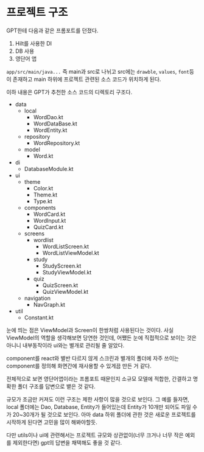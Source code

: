 # 프로젝트 구조

GPT한테 다음과 같은 프롬포트를 던졌다.

1. Hilt를 사용한 DI
2. DB 사용
3. 영단어 앱

`app/src/main/java...`
즉 main과 src로 나뉘고 src에는 `drawble`, `values`, `font`등이 존재하고 main 하위에 프로젝트 관련된 소스 코드가 위치하게 된다.

이하 내용은 GPT가 추천한 소스 코드의 디렉토리 구조다.

* data
	* local
		* WordDao.kt
		* WordDataBase.kt
		* WordEntity.kt
	* repository
		* WordRepository.kt
	* model
		* Word.kt
* di
	* DatabaseModule.kt
* ui
	* theme
		* Color.kt
		* Theme.kt
		* Type.kt
	* components
		* WordCard.kt
		* WordInput.kt
		* QuizCard.kt
	* screens
		* wordlist
			* WordListScreen.kt
			* WordListViewModel.kt
		* study
			* StudyScreen.kt
			* StudyViewModel.kt
		* quiz
			* QuizScreen.kt
			* QuizViewModel.kt
	* navigation
		* NavGraph.kt	
* util
	* Constant.kt

눈에 띄는 점은 ViewModel과 Screen이 한쌍처럼 사용된다는 것이다. 사실 ViewModel의 역할을 생각해보면 당연한 것인데, 어쨌든 눈에 직접적으로 보이는 것은 아니니 내부동작이라 ui와는 별개로 관리될 줄 알았다.

component를 react와 별반 다르지 않게 스크린과 별개의 폴더에 자주 쓰이는 component를 정의해 화면간에 재사용할 수 있게끔 만든 거 같다.

전체적으로 보면 영단어앱이라는 프롬포트 때문인지 소규모 모델에 적합한, 간결하고 명확한 폴더 구조를 답변으로 뱉은 것 같다.

규모가 조금만 커져도 이런 구조는 제한 사항이 많을 것으로 보인다. 그 예를 들자면, local 폴더에는 Dao, Database, Entity가 들어있는데 Entity가 10개만 되어도 파일 수가 20~30개가 될 것으로 보인다.
아마 data 하위 폴더에 관한 것은 새로운 프로젝트를 시작하게 된다면 고민을 많이 해봐야할듯.

다만 utils이나 ui에 관련해서는 프로젝트 규모와 상관없이(너무 크거나 너무 작은 예외를 제외한다면) gpt의 답변을 채택해도 좋을 것 같다.

